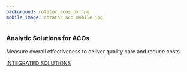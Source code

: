 ```yaml
---
background: rotator_acos_bk.jpg
mobile_image: rotator_aco_mobile.jpg
---
```


### Analytic Solutions for ACOs

Measure overall effectiveness to deliver quality care and reduce costs.

<div class="action"><a href='/solutions/population-health-analytics.html' class="btn btn-lg btn-primary">INTEGRATED SOLUTIONS</a></div>